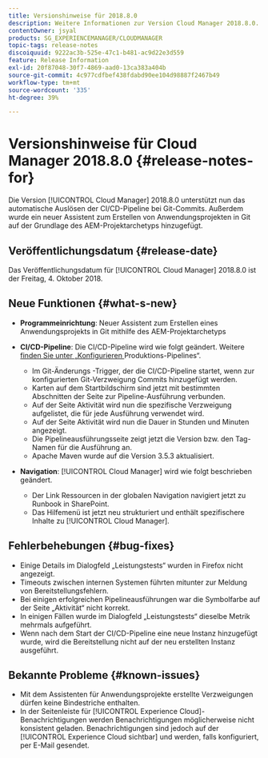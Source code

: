 ```yaml
---
title: Versionshinweise für 2018.8.0
description: Weitere Informationen zur Version Cloud Manager 2018.8.0.
contentOwner: jsyal
products: SG_EXPERIENCEMANAGER/CLOUDMANAGER
topic-tags: release-notes
discoiquuid: 9222ac3b-525e-47c1-b481-ac9d22e3d559
feature: Release Information
exl-id: 20f87048-30f7-4869-aad0-13ca383a404b
source-git-commit: 4c977cdfbef438fdabd90ee104d98887f2467b49
workflow-type: tm+mt
source-wordcount: '335'
ht-degree: 39%

---
```


# Versionshinweise für Cloud Manager 2018.8.0 {#release-notes-for}

Die Version [!UICONTROL Cloud Manager] 2018.8.0 unterstützt nun das automatische Auslösen der CI/CD-Pipeline bei Git-Commits. Außerdem wurde ein neuer Assistent zum Erstellen von Anwendungsprojekten in Git auf der Grundlage des AEM-Projektarchetyps hinzugefügt.

## Veröffentlichungsdatum {#release-date}

Das Veröffentlichungsdatum für [!UICONTROL Cloud Manager] 2018.8.0 ist der Freitag, 4. Oktober 2018.

## Neue Funktionen {#what-s-new}

* **Programmeinrichtung**: Neuer Assistent zum Erstellen eines Anwendungsprojekts in Git mithilfe des AEM-Projektarchetyps

* **CI/CD-Pipeline**: Die CI/CD-Pipeline wird wie folgt geändert. Weitere [ finden Sie unter „Konfigurieren ](/help/using/production-pipelines.md) Produktions-Pipelines“.

   * Im Git-Änderungs -Trigger, der die CI/CD-Pipeline startet, wenn zur konfigurierten Git-Verzweigung Commits hinzugefügt werden.
   * Karten auf dem Startbildschirm sind jetzt mit bestimmten Abschnitten der Seite zur Pipeline-Ausführung verbunden.
   * Auf der Seite Aktivität wird nun die spezifische Verzweigung aufgelistet, die für jede Ausführung verwendet wird.
   * Auf der Seite Aktivität wird nun die Dauer in Stunden und Minuten angezeigt.
   * Die Pipelineausführungsseite zeigt jetzt die Version bzw. den Tag-Namen für die Ausführung an.
   * Apache Maven wurde auf die Version 3.5.3 aktualisiert.

* **Navigation**: [!UICONTROL Cloud Manager] wird wie folgt beschrieben geändert.

   * Der Link Ressourcen in der globalen Navigation navigiert jetzt zu Runbook in SharePoint.
   * Das Hilfemenü ist jetzt neu strukturiert und enthält spezifischere Inhalte zu [!UICONTROL Cloud Manager].

## Fehlerbehebungen {#bug-fixes}

* Einige Details im Dialogfeld „Leistungstests“ wurden in Firefox nicht angezeigt.
* Timeouts zwischen internen Systemen führten mitunter zur Meldung von Bereitstellungsfehlern.
* Bei einigen erfolgreichen Pipelineausführungen war die Symbolfarbe auf der Seite „Aktivität“ nicht korrekt.
* In einigen Fällen wurde im Dialogfeld „Leistungstests“ dieselbe Metrik mehrmals aufgeführt.
* Wenn nach dem Start der CI/CD-Pipeline eine neue Instanz hinzugefügt wurde, wird die Bereitstellung nicht auf der neu erstellten Instanz ausgeführt.

## Bekannte Probleme {#known-issues}

* Mit dem Assistenten für Anwendungsprojekte erstellte Verzweigungen dürfen keine Bindestriche enthalten.
* In der Seitenleiste für [!UICONTROL Experience Cloud]-Benachrichtigungen werden Benachrichtigungen möglicherweise nicht konsistent geladen. Benachrichtigungen sind jedoch auf der [!UICONTROL Experience Cloud sichtbar] und werden, falls konfiguriert, per E-Mail gesendet.
